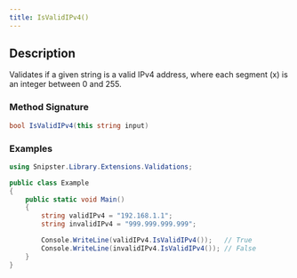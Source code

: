 ```yaml
---
title: IsValidIPv4()
---
```


## Description
Validates if a given string is a valid IPv4 address, where each segment (x) is an integer between 0 and 255.


### Method Signature

```csharp
bool IsValidIPv4(this string input)
```

### Examples

```csharp
using Snipster.Library.Extensions.Validations;

public class Example
{
    public static void Main()
    {
        string validIPv4 = "192.168.1.1";
        string invalidIPv4 = "999.999.999.999";

        Console.WriteLine(validIPv4.IsValidIPv4());   // True
        Console.WriteLine(invalidIPv4.IsValidIPv4()); // False
    }
}
```